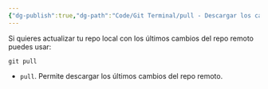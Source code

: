 ```yaml
---
{"dg-publish":true,"dg-path":"Code/Git Terminal/pull - Descargar los cambios del repo remoto en Git.md","permalink":"/code/git-terminal/pull-descargar-los-cambios-del-repo-remoto-en-git/","created":"2024-04-03T21:29","updated":"2024-04-03T21:29"}
---
```


Si quieres actualizar tu repo local con los últimos cambios del repo remoto puedes usar:
```bh
git pull
```
- `pull`. Permite descargar los últimos cambios del repo remoto.